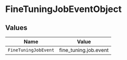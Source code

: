 # FineTuningJobEventObject


## Values

| Name                  | Value                 |
| --------------------- | --------------------- |
| `FineTuningJobEvent`  | fine_tuning.job.event |